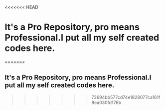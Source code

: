<<<<<<< HEAD
# It's a Pro Repository, pro means Professional.I put all my self created codes here.
=======
## It's a Pro Repository, pro means Professional.I put all my self created codes here.
>>>>>>> 73694bb577cd74e1828077ca161f8ea030fd176b
